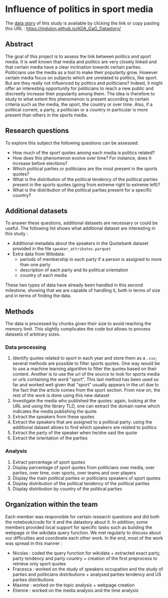# Influence of politics in sport media

The [data story](https://mdulon.github.io/ADA_GaG_Datastory/) of this study is available by clicking the link or copy pasting this URL : https://mdulon.github.io/ADA_GaG_Datastory/

## Abstract

The goal of this project is to assess the link between politics and sport media. It is well known that media and politics are very closely linked and that certain media have a clear inclination towards certain parties. Politicians use the media as a tool to make their popularity grow. However certain media focus on subjects which are unrelated to politics, like sport. But are they really not influenced by politics and politicians? Indeed, it might offer an interesting opportunity for politicians to reach a new public and discreetly increase their popularity among them. The idea is therefore to study to what extent this phenomenon is present according to certain criteria such as the media, the sport, the country or over time. Also, if a political current, a party, a politician or a country in particular is more present than others in the sports media. 


## Research questions

To explore this subject the following questions can be assessed: 
- How much of the sport quotes among each media is politics related? 
- How does this phenomenon evolve over time? For instance, does it increase before elections? 
- Which political parties or politicians are the most present in the sports quotes?
- What is the distribution of the political tendency of the political parties present in the sports quotes (going from extreme right to extreme left)? 
- What is the distribution of the political parties present for a specific country? 


## Additional datasets

To answer these questions, additional datasets are necessary or could be useful. The following list shows what additional dataset are interesting in this study :
- Additional metadata about the speakers in the Quotebank dataset provided in the file `speaker_attributes.parquet`
- Extra data from Wikidata: 
  - periods of membership in each party if a person is assigned to more than one party
  - description of each party and its political orientation
  - country of each media

These two types of data have already been handled in this second milestone, showing that we are capable of handling it, both in terms of size and in terms of finding the data.


## Methods 

The data is processed by chunks given their size to avoid reaching the memory limit. This slightly complicates the code but allows to process datasets of arbitrary sizes.

### Data processing

  1. Identify quotes related to sport in each year and store them as a `.csv`; several methods are possible to filter sports quotes. One way would be to use a machine learning algorithm to filter the quotes based on their content. Another is to use the url of the source to look for sports media or urls containing the word "sport". This last method has been used so far and worked well given that "sport" usually appears in the url due to the fact that the article comes from the sport section. From now on, the rest of the work is done using this new dataset
  2. Investigate the media who published the quotes: again, looking at the URL and using the library TLD, one can extract the domain name which indicates the media publishing the quote
  3. Extract the speakers from these quotes
  4. Extract the speakers that are assigned to a political party: using the additional dataset allows to find which speakers are related to politics
  5. Extract the party of the speaker when he/she said the quote
  6. Extract the orientation of the parties

### Analysis
  1. Extract percentage of sport quotes
  2. Display percentage of sport quotes from politicians over media, over parties, over time, over sports, over teams and over players
  3. Display the main political parties or politicians speakers of sport quotes
  4. Display distribution of the political tendency of the political parties
  5. Display distribution by country of the political parties


## Organization within the team

Each member was responsible for certain research questions and did both the notebook/code for it and the datastory about it. In addition, some members provided local support for specific tasks such as building the webpage or the wikidata query function. We met regularly to discuss about our difficulties and coordinate each other work. In the end, most of the work was spread in this manner :

- Nicolas : coded the query function for wikidata + extracted exact party, party tendency and party country + creation of the first preprocess to retrieve only sport quotes
- Fracesca : worked on the study of speakers occupation and the study of parties and politicians distributions + analysed parties tendency and US parties distributions
- Maxime : worked on the topic analysis + webpage creation
- Etienne : worked on the media analysis and the time analysis
